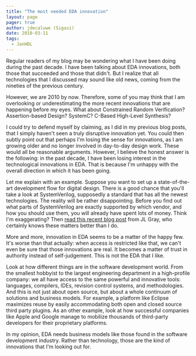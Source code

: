 ```yaml
---
title: "The most needed EDA innovation"
layout: page 
pager: true
author: jdecaluwe (Sigasi)
date: 2010-03-11
tags: 
  - JanHDL
---
```

Regular readers of my blog may be wondering what I have been doing during the past decade. I have been talking about EDA innovations, both those that succeeded and those that didn't. But I realize that all technologies that I discussed may sound like old news, coming from the nineties of the previous century.

However, we are 2010 by now. Therefore, some of you may think that I am overlooking or underestimating the more recent innovations that are happening before my eyes. What about Constrained Random Verification? Assertion-based Design? SystemC? C-Based High-Level Synthesis?

I could try to defend myself by claiming, as I did in my previous blog posts, that I simply haven't seen a truly disruptive innovation yet. You could then subtly point out that perhaps I'm losing the sense for innovations, as I am growing older and no longer involved in day-to-day design work. These would all be reasonable arguments. However, I believe the honest answer is the following: in the past decade, I have been losing interest in the technological innovations in EDA. That is because I'm unhappy with the overall direction in which it has been going.

Let me explain with an example. Suppose you want to set up a state-of-the-art development flow for digital design. There is a good chance that you'll take a look at SystemVerilog, supposedly a standard that has all the newest technologies. The reality will be rather disappointing. Before you find out what parts of SystemVerilog are exactly supported by which vendor, and how you should use them, you will already have spent lots of money. Think I'm exaggerating? Then <a href="http://www.coolverification.com/2010/02/motivation-for-the-uvm.html">read this recent blog post</a> from JL Gray, who certainly knows these matters better than I do.

More and more, innovation in EDA seems to be a matter of the happy few. It's worse than that actually: when access is restricted like that, we can't even be sure that those innovations are real. It becomes a matter of trust in authority instead of self-judgement. This is not the EDA that I like.

Look at how different things are in the software development world. From the smallest hobbyist to the largest engineering department in a high-profile company: we all have access to the same powerful and innovative tools: languages, compilers,  IDEs, revision control systems, and methodologies. And this is not just about open source, but about a whole continuum of solutions and business models. For example, a platform like Eclipse maximizes reuse by easily accommodating both open and closed source third party plugins. As an other example, look at how successful companies like Apple and Google manage to mobilize thousands of third-party developers for their proprietary platforms.

In my opinion, EDA needs business models like those found in the software development industry. Rather than technology, those are the kind of innovations that I'm looking out for.


